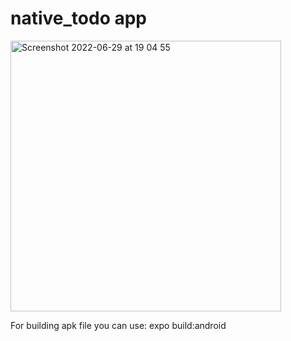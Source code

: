 # native_todo app 

<img width="433" alt="Screenshot 2022-06-29 at 19 04 55" src="https://user-images.githubusercontent.com/54024811/176490788-57fdab40-3d91-40d3-901b-a63528b83d53.png">

For building apk file you can use: expo build:android
